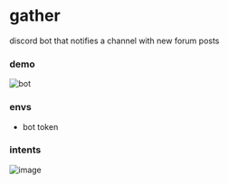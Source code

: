 # gather

discord bot that notifies a channel with new forum posts

### demo

![bot](https://user-images.githubusercontent.com/80872981/201486954-b87eb857-8e06-4ced-b249-2dfbee377dec.gif)

### envs

- bot token

### intents

![image](https://user-images.githubusercontent.com/80872981/201486925-4775a51f-c094-4921-912b-64be3066065e.png)
